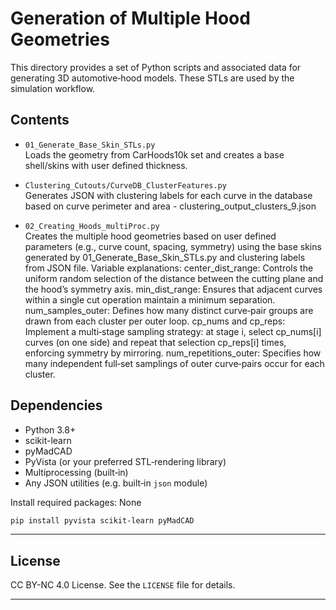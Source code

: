 # Generation of Multiple Hood Geometries

This directory provides a set of Python scripts and associated data for generating 3D automotive‑hood models. These STLs are used by the simulation workflow.

## Contents

- `01_Generate_Base_Skin_STLs.py`  
  Loads the geometry from CarHoods10k set and creates a base shell/skins with user defined thickness.
 
- `Clustering_Cutouts/CurveDB_ClusterFeatures.py`  
  Generates JSON with clustering labels for each curve in the database based on curve perimeter and area - clustering_output_clusters_9.json

- `02_Creating_Hoods_multiProc.py`  
  Creates the multiple hood geometries based on user defined parameters (e.g., curve count, spacing, symmetry) using the base skins generated by 01_Generate_Base_Skin_STLs.py and clustering labels from JSON file.
  	Variable explanations:
	center_dist_range: Controls the uniform random selection of the distance between the cutting plane and the hood’s symmetry axis.
	min_dist_range: Ensures that adjacent curves within a single cut operation maintain a minimum separation.
	num_samples_outer: Defines how many distinct curve‐pair groups are drawn from each cluster per outer loop.
	cp_nums and cp_reps: Implement a multi‑stage sampling strategy: at stage i, select cp_nums[i] curves (on one side) and repeat that selection cp_reps[i] times, enforcing symmetry by mirroring.
	num_repetitions_outer: Specifies how many independent full‐set samplings of outer curve‐pairs occur for each cluster.

## Dependencies

- Python 3.8+ 
- scikit-learn  
- pyMadCAD  
- PyVista (or your preferred STL‐rendering library)  
- Multiprocessing (built‑in)  
- Any JSON utilities (e.g. built‑in `json` module)

Install required packages:
None

```bash
pip install pyvista scikit-learn pyMadCAD
```
---

##  License

CC BY-NC 4.0 License. See the `LICENSE` file for details.

---



